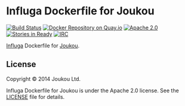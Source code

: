 Influga Dockerfile for Joukou
=============================
[![Build Status](https://circleci.com/gh/joukou/joukou-docker-influga/tree/develop.png?circle-token=dec991b82af3dd5afae1cbce54936f0ce34e2481)](https://circleci.com/gh/joukou/joukou-docker-influga/tree/develop) [![Docker Repository on Quay.io](https://quay.io/repository/joukou/influga/status "Docker Repository on Quay.io")](https://quay.io/repository/joukou/influga) [![Apache 2.0](http://img.shields.io/badge/License-apache%202.0-brightgreen.svg)](#license) [![Stories in Ready](https://badge.waffle.io/joukou/joukou-docker-influga.png?label=ready&title=Ready)](http://waffle.io/joukou/joukou-docker-influga) [![IRC](http://img.shields.io/badge/IRC-%23joukou-blue.svg)](irc://irc.freenode.org:6667/#joukou)

[Influga](http://influxdb.com/) Dockerfile for [Joukou](https://joukou.com).

## License

Copyright &copy; 2014 Joukou Ltd.

Influga Dockerfile for Joukou is under the Apache 2.0 license. See the
[LICENSE](LICENSE) file for details.